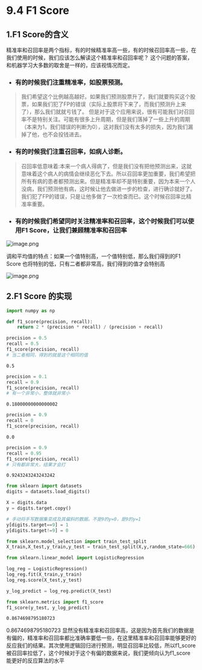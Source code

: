 # 9.4 F1 Score

## 1.F1 Score的含义
精准率和召回率是两个指标，有的时候精准率高一些，有的时候召回率高一些，在我们使用的时候，我们应该怎么解读这个精准率和召回率呢？
这个问题的答案，和机器学习大多数的取舍是一样的，应该视情况而定。

- ### 有的时候我们注重精准率，如股票预测。
> 我们希望这个比例越高越好。如果我们预测股票升了，我们就要购买这个股票，如果我们犯了FP的错误（实际上股票将下来了，而我们预测升上来了），那么我们就就亏钱了。 但是对于这个应用来说，很有可能我们对召回率不是特别关注。可能有很多上升周期，但是我们落掉了一些上升的周期（本来为1，我们错误的判断为0），这对我们没有太多的损失，因为我们漏掉了他，也不会投钱进去。

- ### 有的时候我们注重召回率，如病人诊断。
> 召回率低意味着:本来一个病人得病了，但是我们没有把他预测出来，这就意味着这个病人的病情会继续恶化下去。所以召回率更加重要，我们希望把所有有病的患者都预测出来。但是精准率却不是特别重要，因为本来一个人没病，我们预测他有病，这时候让他去做进一步的检查，进行确诊就好了。我们犯了FP的错误，只是让他多做了一次检查而已。这个时候召回率比精准率重要。

- ### 有的时候我们希望同时关注精准率和召回率，这个时候我们可以使用F1 Score，让我们兼顾精准率和召回率

![image.png](https://upload-images.jianshu.io/upload_images/7220971-f0d0f37ba134412c.png?imageMogr2/auto-orient/strip%7CimageView2/2/w/1240)

调和平均值的特点：如果一个值特别高，一个值特别低，那么我们得到的F1 Score 也将特别的低，只有二者都非常高，我们得到的值才会特别高

![image.png](https://upload-images.jianshu.io/upload_images/7220971-41b10877c1de8d8e.png?imageMogr2/auto-orient/strip%7CimageView2/2/w/1240)


## 2.F1 Score 的实现

```python
import numpy as np
```


```python
def f1_score(precision, recall):
    return 2 * (precision * recall) / (precision + recall)
```


```python
precision = 0.5
recall = 0.5
f1_score(precision, recall)
# 当二者相同，得到的就是这个相同的值
```




    0.5




```python
precision = 0.1
recall = 0.9
f1_score(precision, recall)
# 有一个非常小，整体就非常小
```




    0.18000000000000002




```python
precision = 0.9
recall = 0
f1_score(precision, recall)
```




    0.0




```python
precision = 0.9
recall = 0.95
f1_score(precision, recall)
# 只有都非常大，结果才会打
```




    0.9243243243243242




```python
from sklearn import datasets
digits = datasets.load_digits()

X = digits.data
y = digits.target.copy()

# 手动将手写数据集变成及其偏斜的数据。不是9的y=0，是9的y=1
y[digits.target==9] = 1
y[digits.target!=9] = 0

from sklearn.model_selection import train_test_split
X_train,X_test,y_train,y_test = train_test_split(X,y,random_state=666)

from sklearn.linear_model import LogisticRegression

log_reg = LogisticRegression()
log_reg.fit(X_train,y_train)
log_reg.score(X_test,y_test)

y_log_predict = log_reg.predict(X_test)
```


```python
from sklearn.metrics import f1_score
f1_score(y_test, y_log_predict)
```




    0.8674698795180723


0.8674698795180723 显然没有精准率和召回率高，这是因为首先我们的数据是有偏的，精准率和召回率都比准确率要低一些，在这里精准率和召回率能够更好的反应我们的结果。其次使用逻辑回归进行预测，明显召回率比较低，所以f1_score 被召回率拉低了，这个时候对于这个有偏的数据来说，我们更倾向认为f1_score 能更好的反应算法的水平